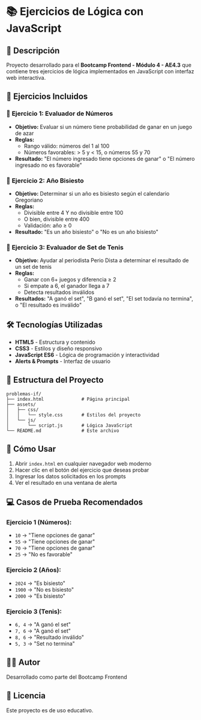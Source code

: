 # 📚 Ejercicios de Lógica con JavaScript

## 🎯 Descripción
Proyecto desarrollado para el **Bootcamp Frontend - Módulo 4 - AE4.3** que contiene tres ejercicios de lógica implementados en JavaScript con interfaz web interactiva.

## 🧩 Ejercicios Incluidos

### 🎲 **Ejercicio 1: Evaluador de Números**
- **Objetivo:** Evaluar si un número tiene probabilidad de ganar en un juego de azar
- **Reglas:** 
  - Rango válido: números del 1 al 100
  - Números favorables: > 5 y < 15, o números 55 y 70
- **Resultado:** "El número ingresado tiene opciones de ganar" o "El número ingresado no es favorable"

### 📅 **Ejercicio 2: Año Bisiesto**
- **Objetivo:** Determinar si un año es bisiesto según el calendario Gregoriano
- **Reglas:** 
  - Divisible entre 4 Y no divisible entre 100
  - O bien, divisible entre 400
  - Validación: año ≥ 0
- **Resultado:** "Es un año bisiesto" o "No es un año bisiesto"

### 🎾 **Ejercicio 3: Evaluador de Set de Tenis**
- **Objetivo:** Ayudar al periodista Perio Dista a determinar el resultado de un set de tenis
- **Reglas:**
  - Ganar con 6+ juegos y diferencia ≥ 2
  - Si empate a 6, el ganador llega a 7
  - Detecta resultados inválidos
- **Resultados:** "A ganó el set", "B ganó el set", "El set todavía no termina", o "El resultado es inválido"

## 🛠️ Tecnologías Utilizadas
- **HTML5** - Estructura y contenido
- **CSS3** - Estilos y diseño responsivo
- **JavaScript ES6** - Lógica de programación y interactividad
- **Alerts & Prompts** - Interfaz de usuario

## 📁 Estructura del Proyecto
```
problemas-if/
├── index.html              # Página principal
├── assets/
│   ├── css/
│   │   └── style.css       # Estilos del proyecto
│   └── js/
│       └── script.js       # Lógica JavaScript
└── README.md               # Este archivo
```

## 🚀 Cómo Usar
1. Abrir `index.html` en cualquier navegador web moderno
2. Hacer clic en el botón del ejercicio que deseas probar
3. Ingresar los datos solicitados en los prompts
4. Ver el resultado en una ventana de alerta

## 💻 Casos de Prueba Recomendados

### Ejercicio 1 (Números):
- `10` → "Tiene opciones de ganar"
- `55` → "Tiene opciones de ganar" 
- `70` → "Tiene opciones de ganar"
- `25` → "No es favorable"

### Ejercicio 2 (Años):
- `2024` → "Es bisiesto"
- `1900` → "No es bisiesto"
- `2000` → "Es bisiesto"

### Ejercicio 3 (Tenis):
- `6, 4` → "A ganó el set"
- `7, 6` → "A ganó el set"
- `8, 6` → "Resultado inválido"
- `5, 3` → "Set no termina"

## 👨‍💻 Autor
Desarrollado como parte del Bootcamp Frontend

## 📝 Licencia
Este proyecto es de uso educativo.
